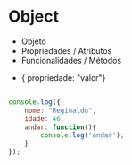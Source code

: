 # Object

* Objeto
* Propriedades / Atributos
* Funcionalidades / Métodos

- { propriedade: "valor"}

```js

console.log({
    nome: "Reginaldo",
    idade: 46,
    andar: function(){
        console.log('andar');
    }
});

```